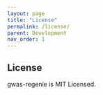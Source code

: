 ```yaml
---
layout: page
title: "License"
permalink: /license/
parent: Development
nav_order: 1
---
```


## License
gwas-regenie is MIT Licensed.
